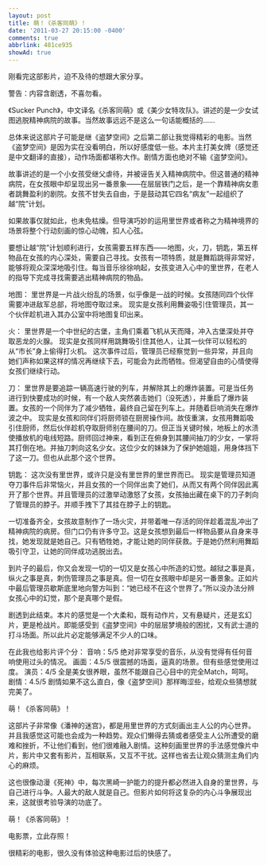 ```yaml
---
layout: post
title: 萌！《杀客同萌》！
date: '2011-03-27 20:15:00 -0400'
comments: true
abbrlink: 481ce935
showAd: true
---
```

刚看完这部影片，迫不及待的想跟大家分享。

警告：内容含剧透，不喜勿看。

《Sucker Punch》，中文译名《杀客同萌》或《美少女特攻队》。讲述的是一少女试图逃脱精神病院的故事。当然故事远远不是这么一句话能概括的……

总体来说这部片子可能是继《盗梦空间》之后第二部让我觉得精彩的电影。当然《盗梦空间》是因为实在没看明白，所以好感度低一些。本片主打美女牌（感觉还是中文翻译的直接），动作场面都堪称大作。剧情方面也绝对不输《盗梦空间》。

故事讲述的是一个小女孩受继父虐待，并被诬告关入精神病院中。但这普通的精神病院，在女孩眼中却呈现出另一番景象——在层层铁门之后，是一个靠精神病女患者跳舞盈利的剧院。女孩不甘失去自由，于是鼓动其它四名“病友”一起组织了越“院”计划。

如果故事仅就如此，也未免枯燥。但导演巧妙的运用里世界或者称之为精神境界的场景将整个行动刻画的惊心动魄，扣人心弦。

要想让越“院”计划顺利进行，女孩需要五样东西——地图，火，刀，钥匙，第五样物品在女孩的内心深处，需要自己寻找。女孩有一项特质，就是舞蹈跳得非常好，能够将观众深深地吸引住。每当音乐徐徐响起，女孩变进入心中的里世界，在老人的指导下完成寻找需要逃出精神病院的物品。

地图：
里世界是一片战火纷乱的场景，似乎像是一战的时候。女孩随同四个伙伴需要冲进敌军总部，将地图夺取过来。
现实是女孩利用舞姿吸引住管理员，其一个伙伴趁机进入其办公室中将地图复印出来。

火：
里世界是一个中世纪的古堡，主角们乘着飞机从天而降，冲入古堡深处并夺取恶龙的火腺。
现实是女孩同样用跳舞吸引住其他人，让其一伙伴可以轻松的从“市长”身上偷得打火机。
这次事件过后，管理员已经察觉到一些异常，并且向她们声称如果这样的情况再继续下去，可能会为此而牺牲。但渴望自由的心情使得女孩们继续行动。

刀：
里世界是要追踪一辆高速行驶的列车，并解除其上的爆炸装置。可是当任务进行到快要成功的时候，有一个敌人突然袭击她们（没死透），并重启了爆炸装置。女孩的一个同伴为了减少牺牲，最终自己留在列车上。并随着巨响消失在爆炸波之中。
现实是女孩和同伴们将厨师锁在厨房操作间。故伎重演，女孩用舞蹈吸引住厨师，然后伙伴趁机夺取厨师别在腰间的刀。但正当关键时候，地板上的水渍使播放机的电线短路。厨师回过神来，看到正在俯身到其腰间抽刀的少女，一掌将其打倒在地。并抽刀刺向这名少女。这位少女的妹妹为了保护她姐姐，用身体挡下了这一刀。但也从此那个这个世界。

钥匙：
这次没有里世界，或许只是没有里世界的里世界而已。
现实是管理员知道夺刀事件后非常恼火，并且女孩的一个同伴出卖了她们，从而又有两个同伴因此离开了那个世界。并且管理员的过激举动激怒了女孩，女孩抽出藏在桌下的刀子刺向了管理员的脖子。并顺手拽下了其挂在脖子上的钥匙。

一切准备齐全，女孩故意制作了一场火灾，并带着唯一存活的同伴趁着混乱冲出了精神病院的病房。但门口仍有许多守卫。这是女孩想到最后一样物品要从自身来寻找，她发现就是她自己。只有牺牲她，才能让她的同伴获救。于是她仍然利用舞蹈吸引守卫，让她的同伴成功逃脱出去。

到片子的最后，你又会发现一切的一切又是女孩心中所造的幻觉。越狱之事是真，纵火之事是真，刺伤管理员之事是真。但一切在女孩眼中却是另一番景象。正如片中最后管理员歇斯底里地向警方叫到：“她已经不在这个世界了。”所以没办法分辨女孩心中的幻觉，那个是真哪个是假。

剧透到此结束。本片的感觉是一个大柔和，既有动作片，又有悬疑片，还是玄幻片，更是枪战片。即能感受到《盗梦空间》中的层层梦境般的困扰，又有武士道的打斗场面。所以此片必定能够满足不少人的口味。

在此我也给影片评个分：
音响：5/5
绝对非常享受的音乐，从没有觉得有任何音响使用过头的情况。
画面：4.5/5
很震撼的场面，逼真的场景。但有些感觉使用过度。
演员：4/5
全是美女很养眼，虽然不能跟自己心目中的完全Match，呵呵。
剧情：4.5/5
剧情如果不这么直白，像《盗梦空间》那样晦涩些，给观众些猜想就完美了。

萌！《杀客同萌》！

这部片子非常像《潘神的迷宫》，都是用里世界的方式刻画出主人公的内心世界。并且我感觉这可能也会成为一种趋势。观众们懒得去猜或者感受主人公所遭受的磨难和挫折，不让他们看到，他们很难融入剧情。这种刻画里世界的手法感觉像片中片，影片中又套有影片，互相联系，又互不干扰。这样也省去让观众猜测主角们内心的麻烦。

这也很像动漫《死神》中，每次黑崎一护能力的提升都必然进入自身的里世界，与自己进行斗争。人最大的敌人就是自己。但影片如何将这复杂的内心斗争展现出来，这就很考验导演的功底了。

萌！《杀客同萌》！

电影票，立此存照！

很精彩的电影，很久没有体验这种电影过后的快感了。
